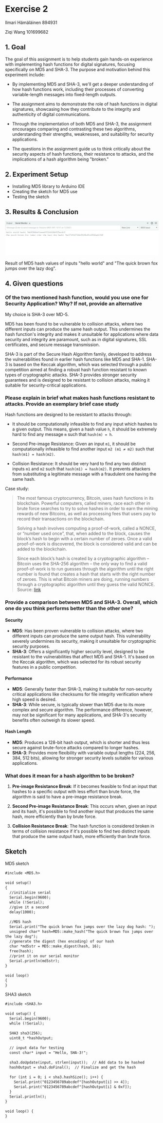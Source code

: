# Exercise 2

Ilmari Hämäläinen 894931

Ziqi Wang 101699682

## 1. Goal

The goal of this assignment is to help students gain hands-on experience with implementing hash functions for digital signatures, focusing specifically on MD5 and SHA-3. The purpose and motivation behind this experiment include:

- By implementing MD5 and SHA-3, we'll get a deeper understanding of how hash functions work, including their processes of converting variable-length messages into fixed-length outputs.

- The assignment aims to demonstrate the role of hash functions in digital signatures, showcasing how they contribute to the integrity and authenticity of digital communications.

- Through the implementation of both MD5 and SHA-3, the assignment encourages comparing and contrasting these two algorithms, understanding their strengths, weaknesses, and suitability for security applications.

- The questions in the assignment guide us to think critically about the security aspects of hash functions, their resistance to attacks, and the implications of a hash algorithm being "broken."

## 2. Experiment Setup

- Installing MD5 library to Arduino IDE
- Creating the sketch for MD5 use
- Testing the sketch

## 3. Results & Conclusion

![hash computation image](image.png)

Result of MD5 hash values of inputs "hello world" and "The quick brown fox jumps over the lazy dog".

## 4. Given questions

### Of the two mentioned hash function, would you use one for Security Application? Why? If not, provide an alternative

My choice is SHA-3 over MD-5.

MD5 has been found to be vulnerable to collision attacks, where two different inputs can produce the same hash output. This undermines the hash function's integrity and makes it unsuitable for applications where data security and integrity are paramount, such as in digital signatures, SSL certificates, and secure message transmission.

SHA-3 is part of the Secure Hash Algorithm family, developed to address the vulnerabilities found in earlier hash functions like MD5 and SHA-1. SHA-3 is based on the Keccak algorithm, which was selected through a public competition aimed at finding a robust hash function resistant to known types of cryptographic attacks. SHA-3 provides stronger security guarantees and is designed to be resistant to collision attacks, making it suitable for security-critical applications.

### Please explain in brief what makes hash functions resistant to attacks. Provide an exemplary brief case study

Hash functions are designed to be resistant to attacks through:

- It should be computationally infeasible to find any input which hashes to a given output. This means, given a hash value `h`, it should be extremely hard to find any message `m` such that `hash(m) = h`.

- Second Pre-image Resistance: Given an input `m1`, it should be computationally infeasible to find another input `m2 (m1 ≠ m2)` such that `hash(m1) = hash(m2)`.

- Collision Resistance: It should be very hard to find any two distinct inputs `m1` and `m2` such that `hash(m1) = hash(m2)`. It prevents attackers from substituting a legitimate message with a fraudulent one having the same hash.

Case study:

> The most famous cryptocurrency, Bitcoin, uses hash functions in its blockchain. Powerful computers, called miners, race each other in brute force searches to try to solve hashes in order to earn the mining rewards of new Bitcoins, as well as processing fees that users pay to record their transactions on the blockchain.
>
> Solving a hash involves computing a proof-of-work, called a NONCE, or “number used once”, that, when added to the block, causes the block’s hash to begin with a certain number of zeroes. Once a valid proof-of-work is discovered, the block is considered valid and can be added to the blockchain.
>
> Since each block’s hash is created by a cryptographic algorithm – Bitcoin uses the SHA-256 algorithm – the only way to find a valid proof-of-work is to run guesses through the algorithm until the right number is found that creates a hash that starts with the right number of zeroes. This is what Bitcoin miners are doing, running numbers through a cryptographic algorithm until they guess the valid NONCE.
> Source: [link](https://corporatefinanceinstitute.com/resources/cryptocurrency/hash-function/)

### Provide a comparison between MD5 and SHA-3. Overall, which one do you think performs better than the other one?

#### Security

- **MD5**: Has been proven vulnerable to collision attacks, where two different inputs can produce the same output hash. This vulnerability severely undermines its security, making it unsuitable for cryptographic security purposes.
- **SHA-3**: Offers a significantly higher security level, designed to be resistant to the vulnerabilities that affect MD5 and SHA-1. It's based on the Keccak algorithm, which was selected for its robust security features in a public competition.

#### Performance

- **MD5**: Generally faster than SHA-3, making it suitable for non-security critical applications like checksums for file integrity verification where high speed is desired.
- **SHA-3**: While secure, is typically slower than MD5 due to its more complex and secure algorithm. The performance difference, however, may not be significant for many applications, and SHA-3's security benefits often outweigh its slower speed.

#### Hash Length

- **MD5**: Produces a 128-bit hash output, which is shorter and thus less secure against brute-force attacks compared to longer hashes.
- **SHA-3**: Provides more flexibility with variable output lengths (224, 256, 384, 512 bits), allowing for stronger security levels suitable for various applications.

### What does it mean for a hash algorithm to be broken?

1. **Pre-image Resistance Break**: If it becomes feasible to find an input that hashes to a specific output with less effort than brute force, the algorithm is said to have a pre-image resistance break.

2. **Second Pre-image Resistance Break**: This occurs when, given an input and its hash, it's possible to find another input that produces the same hash, more efficiently than by brute force.

3. **Collision Resistance Break**: The hash function is considered broken in terms of collision resistance if it's possible to find two distinct inputs that produce the same output hash, more efficiently than brute force.

## Sketch
MD5 sketch
```
#include <MD5.h>

void setup()
{
  //initialize serial
  Serial.begin(9600);
  while (!Serial);
  //give it a second
  delay(1000);

  //MD5 hash
  Serial.print("The quick brown fox jumps over the lazy dog hash: ");
  unsigned char* hash=MD5::make_hash("The quick brown fox jumps over the lazy dog");
  //generate the digest (hex encoding) of our hash
  char *md5str = MD5::make_digest(hash, 16);
  free(hash);
  //print it on our serial monitor
  Serial.println(md5str);
}

void loop()
{
}
```
SHA3 sketch
```
#include <SHA3.h> 

void setup() {
  Serial.begin(9600);
  while (!Serial); 

  SHA3 sha3(256); 
  uint8_t *hashOutput;

  // input data for testing
  const char* input = "Hello, SHA-3!"; 

  sha3.doUpdate(input, strlen(input));  // Add data to be hashed
  hashOutput = sha3.doFinal();  // Finalize and get the hash

  for (int i = 0; i < sha3.hashSize(); i++) {
    Serial.print("0123456789abcdef"[hashOutput[i] >> 4]);
    Serial.print("0123456789abcdef"[hashOutput[i] & 0xf]);
  }
  Serial.println();
}

void loop() {
}
```
